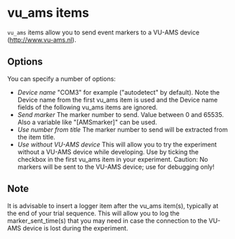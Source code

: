 # vu_ams items

`vu_ams` items allow you to send event markers to a VU-AMS device (<http://www.vu-ams.nl>).

## Options

You can specify a number of options:

- *Device name* "COM3" for example ("autodetect" by default). Note the Device name from the first vu_ams item is used and the Device name fields of the following vu_ams items are ignored.
- *Send marker* The marker number to send. Value between 0 and 65535. Also a variable like "[AMSmarker]" can be used.
- *Use number from title* The marker number to send will be extracted from the item title.
- *Use without VU-AMS device* This will allow you to try the experiment without a VU-AMS device while developing. Use by ticking the checkbox in the first vu_ams item in your experiment. Caution: No markers will be sent to the VU-AMS device; use for debugging only! 

## Note

It is advisable to insert a logger item after the vu_ams item(s), typically at the end of your trial sequence. This will allow you to log the marker_sent_time(s) that you may need in case the connection to the VU-AMS device is lost during the experiment.
